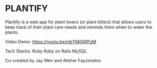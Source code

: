 # PLANTIFY

Plantify is a web app for plant lovers (or plant killers) that allows users to keep track of their plant care needs and reminds them when to water the plants.

Video Demo: https://youtu.be/ntkYMjSWPzM

Tech Stacks: Ruby Ruby on Rails MySQL

Co-created by Jay Wen and Alisher Fayzimatov
